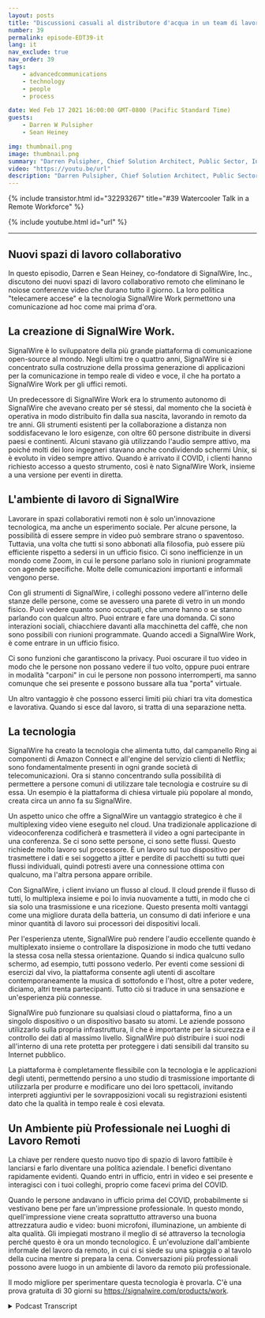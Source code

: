 ```yaml
---
layout: posts
title: "Discussioni casuali al distributore d'acqua in un team di lavoro a distanza"
number: 39
permalink: episode-EDT39-it
lang: it
nav_exclude: true
nav_order: 39
tags:
    - advancedcommunications
    - technology
    - people
    - process

date: Wed Feb 17 2021 16:00:00 GMT-0800 (Pacific Standard Time)
guests:
    - Darren W Pulsipher
    - Sean Heiney

img: thumbnail.png
image: thumbnail.png
summary: "Darren Pulsipher, Chief Solution Architect, Public Sector, Intel, e Sean Heiney, co-fondatore di SignalWire, Inc., discutono delle politiche di lavoro a distanza dell'azienda riguardanti le telecamere accese e della loro nuova tecnologia di spazi di lavoro collaborativi a distanza che favorisce la comunicazione ad hoc per la loro forza lavoro completamente remota."
video: "https://youtu.be/url"
description: "Darren Pulsipher, Chief Solution Architect, Public Sector, Intel, e Sean Heiney, co-fondatore di SignalWire, Inc., discutono delle politiche di lavoro a distanza dell'azienda riguardanti le telecamere accese e della loro nuova tecnologia di spazi di lavoro collaborativi a distanza che favorisce la comunicazione ad hoc per la loro forza lavoro completamente remota."
---
```


<div>
{% include transistor.html id="32293267" title="#39 Watercooler Talk in a Remote Workforce" %}

{% include youtube.html id="url" %}
</div>

---

## Nuovi spazi di lavoro collaborativo

In questo episodio, Darren e Sean Heiney, co-fondatore di SignalWire, Inc., discutono dei nuovi spazi di lavoro collaborativo remoto che eliminano le noiose conferenze video che durano tutto il giorno. La loro politica "telecamere accese" e la tecnologia SignalWire Work permettono una comunicazione ad hoc come mai prima d'ora.

## La creazione di SignalWire Work.

SignalWire è lo sviluppatore della più grande piattaforma di comunicazione open-source al mondo. Negli ultimi tre o quattro anni, SignalWire si è concentrato sulla costruzione della prossima generazione di applicazioni per la comunicazione in tempo reale di video e voce, il che ha portato a SignalWire Work per gli uffici remoti.

Un predecessore di SignalWire Work era lo strumento autonomo di SignalWire che avevano creato per sé stessi, dal momento che la società è operativa in modo distribuito fin dalla sua nascita, lavorando in remoto da tre anni. Gli strumenti esistenti per la collaborazione a distanza non soddisfacevano le loro esigenze, con oltre 60 persone distribuite in diversi paesi e continenti. Alcuni stavano già utilizzando l'audio sempre attivo, ma poiché molti dei loro ingegneri stavano anche condividendo schermi Unix, si è evoluto in video sempre attivo. Quando è arrivato il COVID, i clienti hanno richiesto accesso a questo strumento, così è nato SignalWire Work, insieme a una versione per eventi in diretta.

## L'ambiente di lavoro di SignalWire

Lavorare in spazi collaborativi remoti non è solo un'innovazione tecnologica, ma anche un esperimento sociale. Per alcune persone, la possibilità di essere sempre in video può sembrare strano o spaventoso. Tuttavia, una volta che tutti si sono abbonati alla filosofia, può essere più efficiente rispetto a sedersi in un ufficio fisico. Ci sono inefficienze in un mondo come Zoom, in cui le persone parlano solo in riunioni programmate con agende specifiche. Molte delle comunicazioni importanti e informali vengono perse.

Con gli strumenti di SignalWire, i colleghi possono vedere all'interno delle stanze delle persone, come se avessero una parete di vetro in un mondo fisico. Puoi vedere quanto sono occupati, che umore hanno o se stanno parlando con qualcun altro. Puoi entrare e fare una domanda. Ci sono interazioni sociali, chiacchiere davanti alla macchinetta del caffè, che non sono possibili con riunioni programmate. Quando accedi a SignalWire Work, è come entrare in un ufficio fisico.

Ci sono funzioni che garantiscono la privacy. Puoi oscurare il tuo video in modo che le persone non possano vedere il tuo volto, oppure puoi entrare in modalità "carponi" in cui le persone non possono interromperti, ma sanno comunque che sei presente e possono bussare alla tua "porta" virtuale.

Un altro vantaggio è che possono esserci limiti più chiari tra vita domestica e lavorativa. Quando si esce dal lavoro, si tratta di una separazione netta.

## La tecnologia

SignalWire ha creato la tecnologia che alimenta tutto, dal campanello Ring ai componenti di Amazon Connect e all'engine del servizio clienti di Netflix; sono fondamentalmente presenti in ogni grande società di telecomunicazioni. Ora si stanno concentrando sulla possibilità di permettere a persone comuni di utilizzare tale tecnologia e costruire su di essa. Un esempio è la piattaforma di chiesa virtuale più popolare al mondo, creata circa un anno fa su SignalWire.

Un aspetto unico che offre a SignalWire un vantaggio strategico è che il multiplexing video viene eseguito nel cloud. Una tradizionale applicazione di videoconferenza codificherà e trasmetterà il video a ogni partecipante in una conferenza. Se ci sono sette persone, ci sono sette flussi. Questo richiede molto lavoro sul processore. È un lavoro sul tuo dispositivo per trasmettere i dati e sei soggetto a jitter e perdite di pacchetti su tutti quei flussi individuali, quindi potresti avere una connessione ottima con qualcuno, ma l'altra persona appare orribile.

Con SignalWire, i client inviano un flusso al cloud. Il cloud prende il flusso di tutti, lo multiplexa insieme e poi lo invia nuovamente a tutti, in modo che ci sia solo una trasmissione e una ricezione. Questo presenta molti vantaggi come una migliore durata della batteria, un consumo di dati inferiore e una minor quantità di lavoro sui processori dei dispositivi locali.

Per l'esperienza utente, SignalWire può rendere l'audio eccellente quando è multiplexato insieme o controllare la disposizione in modo che tutti vedano la stessa cosa nella stessa orientazione. Quando si indica qualcuno sullo schermo, ad esempio, tutti possono vederlo. Per eventi come sessioni di esercizi dal vivo, la piattaforma consente agli utenti di ascoltare contemporaneamente la musica di sottofondo e l'host, oltre a poter vedere, diciamo, altri trenta partecipanti. Tutto ciò si traduce in una sensazione e un'esperienza più connesse.

SignalWire può funzionare su qualsiasi cloud o piattaforma, fino a un singolo dispositivo o un dispositivo basato su atomi. Le aziende possono utilizzarlo sulla propria infrastruttura, il che è importante per la sicurezza e il controllo dei dati al massimo livello. SignalWire può distribuire i suoi nodi all'interno di una rete protetta per proteggere i dati sensibili dal transito su Internet pubblico.

La piattaforma è completamente flessibile con la tecnologia e le applicazioni degli utenti, permettendo persino a uno studio di trasmissione importante di utilizzarla per produrre e modificare uno dei loro spettacoli, invitando interpreti aggiuntivi per le sovrapposizioni vocali su registrazioni esistenti dato che la qualità in tempo reale è così elevata.

## Un Ambiente più Professionale nei Luoghi di Lavoro Remoti

La chiave per rendere questo nuovo tipo di spazio di lavoro fattibile è lanciarsi e farlo diventare una politica aziendale. I benefici diventano rapidamente evidenti. Quando entri in ufficio, entri in video e sei presente e interagisci con i tuoi colleghi, proprio come facevi prima del COVID.

Quando le persone andavano in ufficio prima del COVID, probabilmente si vestivano bene per fare un'impressione professionale. In questo mondo, quell'impressione viene creata soprattutto attraverso una buona attrezzatura audio e video: buoni microfoni, illuminazione, un ambiente di alta qualità. Gli impiegati mostrano il meglio di sé attraverso la tecnologia perché questo è ora un mondo tecnologico. È un'evoluzione dall'ambiente informale del lavoro da remoto, in cui ci si siede su una spiaggia o al tavolo della cucina mentre si prepara la cena. Conversazioni più professionali possono avere luogo in un ambiente di lavoro da remoto più professionale.

Il modo migliore per sperimentare questa tecnologia è provarla. C'è una prova gratuita di 30 giorni su https://signalwire.com/products/work.



<details>
<summary> Podcast Transcript </summary>

<p></p>

</details>
